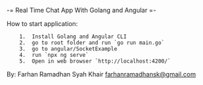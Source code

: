 -= Real Time Chat App With Golang and Angular =-

How to start application:
```
    1.  Install Golang and Angular CLI
    2.  go to root folder and run `go run main.go`
    3.  go to angular/SocketExample
    4.  run `npx ng serve`
    5.  Open in web browser `http://localhost:4200/`
```

By:
    Farhan Ramadhan Syah Khair
    farhanramadhansk@gmail.com